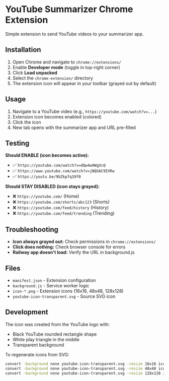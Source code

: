 # YouTube Summarizer Chrome Extension

Simple extension to send YouTube videos to your summarizer app.

## Installation

1. Open Chrome and navigate to `chrome://extensions/`
2. Enable **Developer mode** (toggle in top-right corner)
3. Click **Load unpacked**
4. Select the `chrome-extension/` directory
5. The extension icon will appear in your toolbar (grayed out by default)

## Usage

1. Navigate to a YouTube video (e.g., `https://youtube.com/watch?v=...`)
2. Extension icon becomes enabled (colored)
3. Click the icon
4. New tab opens with the summarizer app and URL pre-filled

## Testing

**Should ENABLE (icon becomes active):**
- ✅ `https://youtube.com/watch?v=dQw4w9WgXcQ`
- ✅ `https://www.youtube.com/watch?v=jNQXAC9IVRw`
- ✅ `https://youtu.be/9bZkp7q19f0`

**Should STAY DISABLED (icon stays grayed):**
- ❌ `https://youtube.com/` (Home)
- ❌ `https://youtube.com/shorts/abc123` (Shorts)
- ❌ `https://youtube.com/feed/history` (History)
- ❌ `https://youtube.com/feed/trending` (Trending)

## Troubleshooting

- **Icon always grayed out:** Check permissions in `chrome://extensions/`
- **Click does nothing:** Check browser console for errors
- **Railway app doesn't load:** Verify the URL in background.js

## Files

- `manifest.json` - Extension configuration
- `background.js` - Service worker logic
- `icon-*.png` - Extension icons (16x16, 48x48, 128x128)
- `youtube-icon-transparent.svg` - Source SVG icon

## Development

The icon was created from the YouTube logo with:
- Black YouTube rounded rectangle shape
- White play triangle in the middle
- Transparent background

To regenerate icons from SVG:
```bash
convert -background none youtube-icon-transparent.svg -resize 16x16 icon-16.png
convert -background none youtube-icon-transparent.svg -resize 48x48 icon-48.png
convert -background none youtube-icon-transparent.svg -resize 128x128 icon-128.png
```

